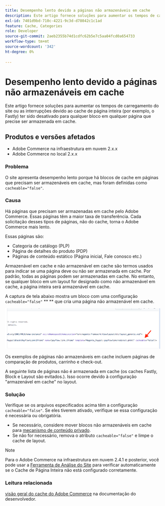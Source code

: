 ```yaml
---
title: Desempenho lento devido a páginas não armazenáveis em cache
description: Este artigo fornece soluções para aumentar os tempos de carregamento do site ou as interrupções devido ao cache de página inteira (por exemplo, o Fastly) ter sido desativado para qualquer bloco em qualquer página que precise ser armazenada em cache.
exl-id: 7401d9bd-710c-4221-9c3d-d78042c1c1ad
feature: Cache, Categories
role: Developer
source-git-commit: 2aeb2355b74d1cdfc62b5e7c5aa04fcd0a654733
workflow-type: tm+mt
source-wordcount: '342'
ht-degree: 0%

---
```


# Desempenho lento devido a páginas não armazenáveis em cache

Este artigo fornece soluções para aumentar os tempos de carregamento do site ou as interrupções devido ao cache de página inteira (por exemplo, o Fastly) ter sido desativado para qualquer bloco em qualquer página que precise ser armazenada em cache.

## Produtos e versões afetados

* Adobe Commerce na infraestrutura em nuvem 2.x.x
* Adobe Commerce no local 2.x.x

### Problema

O site apresenta desempenho lento porque há blocos de cache em páginas que precisam ser armazenáveis em cache, mas foram definidas como `cacheable="false"`.

### Causa

Há páginas que precisam ser armazenadas em cache pelo Adobe Commerce. Essas páginas têm a maior taxa de transferência. Cada solicitação desses tipos de páginas, não do cache, torna o Adobe Commerce mais lento.

Essas páginas são:

* Categoria de catálogo (PLP)
* Página de detalhes do produto (PDP)
* Páginas de conteúdo estático (Página inicial, Fale conosco etc.)

Armazenável em cache e não armazenável em cache são termos usados para indicar se uma página deve ou não ser armazenada em cache. Por padrão, todas as páginas podem ser armazenadas em cache. No entanto, se qualquer bloco em um layout for designado como não armazenável em cache, a página inteira será armazenável em cache.

A captura de tela abaixo mostra um bloco com uma configuração `cacheable="false"` **&#x200B; ** que cria uma página não armazenável em cache.

![non_cacheable_kb.png](assets/non_cacheable_kb.png)

Os exemplos de páginas não armazenáveis em cache incluem páginas de comparação de produtos, carrinho e check-out.

A seguinte lista de páginas não é armazenada em cache (os caches Fastly, Block e Layout são evitados.). Isso ocorre devido à configuração &quot;armazenável em cache&quot; no layout.

### Solução

Verifique se os arquivos especificados acima têm a configuração `cacheable="false"`. Se eles tiverem ativado, verifique se essa configuração é necessária ou obrigatória.

* Se necessário, considere mover blocos não armazenáveis em cache para [mecanismo de conteúdo privado](https://developer.adobe.com/commerce/php/development/cache/page/private-content/).
* Se não for necessário, remova o atributo `cacheable="false"` e limpe o cache de layout.

>[!NOTE]
>
>Para o Adobe Commerce na infraestrutura em nuvem 2.4.1 e posterior, você pode usar a [Ferramenta de Análise do Site](https://experienceleague.adobe.com/pt-br/docs/commerce-operations/tools/site-wide-analysis-tool/access) para verificar automaticamente se o Cache de Página Inteira não está configurado corretamente.

### Leitura relacionada

[visão geral do cache do Adobe Commerce](https://developer.adobe.com/commerce/frontend-core/guide/caching/) na documentação do desenvolvedor.

